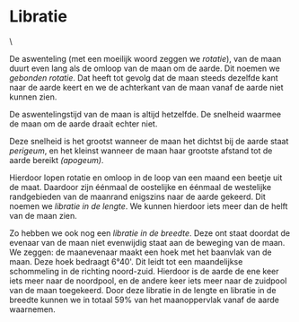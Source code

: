 # Libratie

\

De aswenteling (met een moeilijk woord zeggen we *rotatie*), van de maan
duurt even lang als de omloop van de maan om de aarde. Dit noemen we
*gebonden rotatie*. Dat heeft tot gevolg dat de maan steeds dezelfde
kant naar de aarde keert en we de achterkant van de maan vanaf de aarde
niet kunnen zien.

De aswentelingstijd van de maan is altijd hetzelfde. De snelheid waarmee
de maan om de aarde draait echter niet.

Deze snelheid is het grootst wanneer de maan het dichtst bij de aarde
staat *perigeum*, en het kleinst wanneer de maan haar grootste afstand
tot de aarde bereikt *(apogeum)*.

Hierdoor lopen rotatie en omloop in de loop van een maand een beetje uit
de maat. Daardoor zijn éénmaal de oostelijke en éénmaal de westelijke
randgebieden van de maanrand enigszins naar de aarde gekeerd. Dit noemen
we *libratie in de lengte*. We kunnen hierdoor iets meer dan de helft
van de maan zien.

Zo hebben we ook nog een *libratie in de breedte*. Deze ont staat
doordat de evenaar van de maan niet evenwijdig staat aan de beweging van
de maan. We zeggen: de maanevenaar maakt een hoek met het baanvlak van
de maan. Deze hoek bedraagt 6°40\'. Dit leidt tot een maandelijkse
schommeling in de richting noord-zuid. Hierdoor is de aarde de ene keer
iets meer naar de noordpool, en de andere keer iets meer naar de
zuidpool van de maan toegekeerd. Door deze libratie in de lengte en
libratie in de breedte kunnen we in totaal 59% van het maanoppervlak
vanaf de aarde waarnemen.

